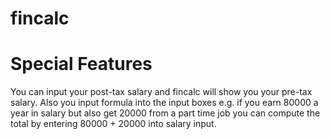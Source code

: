 # fincalc
[fincalc.com.au]:http://fincalc.com.au

# Special Features
You can input your post-tax salary and fincalc will show you your pre-tax salary. Also you input formula into the input boxes e.g. if you earn 80000 a year in salary but also get 20000 from a part time job you can compute the total by entering 80000 + 20000 into salary input.

